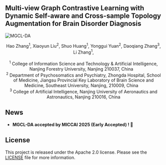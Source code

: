 

## Multi-view Graph Contrastive Learning with Dynamic Self-aware and Cross-sample Topology Augmentation for Brain Disorder Diagnosis

<p align="center" width="100%">
<!---->
</p> 

![MGCL-DA](img/framework.png)



<div align="center">
    <span class="author-block">
    Hao Zhang</a><sup>1</sup>,</span>
    <span class="author-block">
    <a target="_blank">Xiaoyun Liu</a><sup>2</sup>,</span>
    <span class="author-block">
    <a target="_blank">Shuo Huang</a><sup>1</sup>,</span>
    <span class="author-block">
    <a target="_blank">Yonggui Yuan</a><sup>2</sup>,</span>
    <span class="author-block">
    <a target="_blank">Daoqiang Zhang</a><sup>3</sup>,</span>
    <span class="author-block">
    <a target="_blank">Li Zhang</a><sup>1</sup>,</span>
    <span class="author-block">
    </span>
</div>


<br>

<div align="center">
    <sup>1</sup>
    <a target="_blank">College of Information Science and Technology & Artificial Intelligence, Nanjing Forestry University, Nanjing 210037, China</a>&emsp;
    <br>
    <sup>2</sup> <a target="_blank">Department of Psychosomatics and Psychiatry, Zhongda Hospital, School of Medicine, Jiangsu Provincial Key Laboratory of Brain Science and Medicine, Southeast University, Nanjing, 210009, China</a>&emsp;
    <br>
    <sup>3</sup> <a target="_blank">College of Artificial Intelligence, Nanjing University of Aeronautics and Astronautics, Nanjing 210016, China</a>
    <br>
</div>



## News

- **MGCL-DA accepted by MICCAI 2025 (Early Accepted) ! 🥰** 


## License

This project is released under the Apache 2.0 license. Please see the [LICENSE](LICENSE) file for more information.
